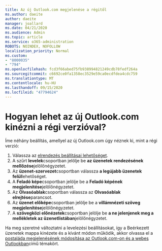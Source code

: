 ```yaml
---
title: Az új Outlook.com megjelenése a régitől
ms.author: daeite
author: daeite
manager: joallard
ms.date: 04/21/2020
ms.audience: Admin
ms.topic: article
ms.service: o365-administration
ROBOTS: NOINDEX, NOFOLLOW
localization_priority: Normal
ms.custom:
- "8000035"
- "794"
ms.openlocfilehash: fcd3f66abed75fb938994821249cdb78fedf264a
ms.sourcegitcommit: c6692ce0fa1358ec3529e59ca0ecdfdea4cdc759
ms.translationtype: MT
ms.contentlocale: hu-HU
ms.lasthandoff: 09/15/2020
ms.locfileid: "47794624"
---
```

# <a name="how-to-make-the-new-outlookcom-look-like-the-old-version"></a>Hogyan lehet az új Outlook.com kinézni a régi verzióval?

Íme néhány beállítás, amellyel az új Outlook.com úgy néznek ki, mint a régi verzió:

1. Válassza az [elrendezés beállításai lehetőséget](https://outlook.live.com/mail/options/mail/layout).
1. A szűrt **levelek**csoportban jelölje be **az üzenetek rendezésének mellőzése**jelölőnégyzetet.
1. Az **üzenet-szervezet**csoportban válassza **a legújabb üzenetek felül**lehetőséget.
1. A **Feladó képe**csoportban jelölje be a **Feladó képének megjelenítése**jelölőnégyzetet.
1. Az **Olvasóablak**csoportban válassza az **Olvasóablak elrejtése**parancsot.
1. Az **üzenet előképe**csoportban jelölje be a **villámnézeti szöveg megjelenítése**jelölőnégyzetet.
1. A **szövegközi előnézetek**csoportban jelölje be **a ne jelenjenek meg a mellékletek az üzenetlistában**jelölőnégyzetet.

Ha meg szeretné változtatni a levelezési beállításokat, így a Beérkezett üzenetek mappa kinézete és a kívánt módon működik, akkor olvassa el a [postaláda megjelenésének módosítása az Outlook.com-on és a webes Outlookban](https://support.office.com/article/b41c2ecb-f23c-42b3-b7f8-659646d5e58c?wt.mc_id=Office_Outlook_com_Alchemy)című témakört.